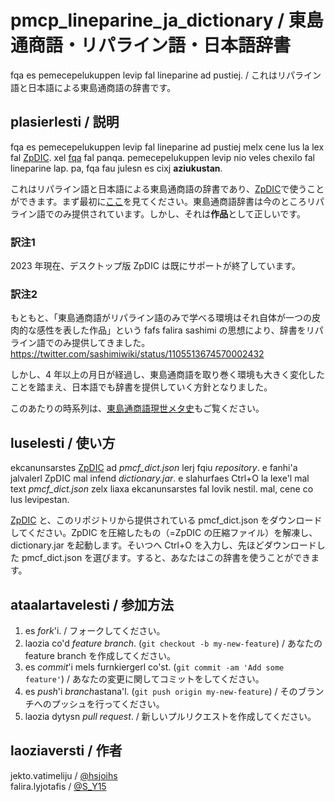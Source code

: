 # pmcp_lineparine_ja_dictionary / 東島通商語・リパライン語・日本語辞書

fqa es pemecepelukuppen levip fal lineparine ad pustiej. / これはリパライン語と日本語による東島通商語の辞書です。

## plasierlesti / 説明
fqa es pemecepelukuppen levip fal lineparine ad pustiej melx cene lus la lex fal [ZpDIC](http://ziphil.com/application/download/2.html). xel [fqa](https://sites.google.com/site/lineparine/akrunfterlet/lecu-lersse-pemecepelukupp-fal-lineparine) fal panqa. pemecepelukuppen levip nio veles chexilo fal lineparine lap. pa, fqa fau julesn es cixj __aziukustan__.

これはリパライン語と日本語による東島通商語の辞書であり、[ZpDIC](http://ziphil.com/application/download/2.html)で使うことができます。まず最初に[ここ](https://sites.google.com/site/lineparine/akrunfterlet/lecu-lersse-pemecepelukupp-fal-lineparine)を見てください。東島通商語辞書は今のところリパライン語でのみ提供されています。しかし、それは**作品**として正しいです。

### 訳注1
2023 年現在、デスクトップ版 ZpDIC は既にサポートが終了しています。

### 訳注2

もともと、「東島通商語がリパライン語のみで学べる環境はそれ自体が一つの皮肉的な感性を表した作品」という fafs falira sashimi の思想により、辞書をリパライン語でのみ提供してきました。 https://twitter.com/sashimiwiki/status/1105513674570002432 

しかし、4 年以上の月日が経過し、東島通商語を取り巻く環境も大きく変化したことを踏まえ、日本語でも辞書を提供していく方針となりました。

このあたりの時系列は、[東島通商語現世メタ史](https://docs.google.com/document/d/15zXLIrl1MYvGKkI2X_UrWuDv-wM0QqAUTmXxbse_Btk/edit)もご覧ください。

## luselesti / 使い方
ekcanunsarstes [ZpDIC](http://ziphil.com/application/download/2.html) ad *pmcf_dict.json* lerj fqiu *repository*. e fanhi'a jalvalerl ZpDIC mal infend *dictionary.jar*. e slahurfaes Ctrl+O la lexe'l mal text *pmcf_dict.json* zelx liaxa ekcanunsarstes fal lovik nestil. mal, cene co lus levipestan.

[ZpDIC](http://ziphil.com/application/download/2.html) と、このリポジトリから提供されている pmcf_dict.json をダウンロードしてください。ZpDIC を圧縮したもの（=ZpDIC の圧縮ファイル）を解凍し、dictionary.jar を起動します。そいつへ Ctrl+O を入力し、先ほどダウンロードした pmcf_dict.json を選びます。すると、あなたはこの辞書を使うことができます。

## ataalartavelesti / 参加方法
1. es *fork*'i. / フォークしてください。
2. laozia co'd *feature branch*. (`git checkout -b my-new-feature`) / あなたの feature branch を作成してください。
3. es *commit*'i mels furnkiergerl co'st. (`git commit -am 'Add some feature'`) / あなたの変更に関してコミットをしてください。
4. es *push*'i *branch*astana'l. (`git push origin my-new-feature`) / そのブランチへのプッシュを行ってください。
5. laozia dytysn *pull request*. / 新しいプルリクエストを作成してください。

## laoziaversti / 作者
jekto.vatimeliju / [@hsjoihs](https://twitter.com/hsjoihs)  
falira.lyjotafis / [@S_Y15](https://twitter.com/S_Y15)
